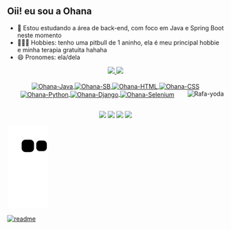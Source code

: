 ## Oii! eu sou a Ohana

- 🌱 Estou estudando a área de back-end, com foco em Java e Spring Boot neste momento
- 💆🏻‍♀️ Hobbies: tenho uma pitbull de 1 aninho, ela é meu principal hobbie e minha terapia gratuita hahaha
- 😄 Pronomes: ela/dela
<div align="center">
  <a href="https://github.com/ohanasantos">
  <img height="140em" src="https://github-readme-stats.vercel.app/api?username=ohanasantos&show_icons=false&theme=synthwave&include_all_commits=true&count_private=true"/>
  <img height="140em" src="https://github-readme-stats.vercel.app/api/top-langs/?username=ohanasantos&layout=compact&theme=synthwave"/>
</div>
<div align="center" style="display: inline_block"><br>
  <img align="center" alt="Ohana-Java" height="40" width="50" src="https://cdn.jsdelivr.net/gh/devicons/devicon@latest/icons/java/java-original.svg">
  <img align="center" alt="Ohana-SB" height="40" width="50" src="https://cdn.jsdelivr.net/gh/devicons/devicon@latest/icons/spring/spring-original.svg">
  <img align="center" alt="Ohana-HTML" height="40" width="50" src="https://cdn.jsdelivr.net/gh/devicons/devicon@latest/icons/html5/html5-original.svg">
  <img align="center" alt="Ohana-CSS" height="40" width="50" src="https://cdn.jsdelivr.net/gh/devicons/devicon@latest/icons/css3/css3-original.svg">
  <img align="center" alt="Ohana-Python" height="40" width="50" src="https://cdn.jsdelivr.net/gh/devicons/devicon@latest/icons/python/python-original.svg">
  <img align="center" alt="Ohana-Django" height="40" width="50" src="https://cdn.jsdelivr.net/gh/devicons/devicon@latest/icons/django/django-plain.svg">
  <img align="center" alt="Ohana-Selenium" height="40" width="50" src="https://cdn.jsdelivr.net/gh/devicons/devicon@latest/icons/selenium/selenium-original.svg">
  <img align="right" alt="Rafa-yoda" src="https://cdn.discordapp.com/attachments/795358919417397249/825430589581688872/hi.gif">
</div>

##

<div align="center">
  <a href="https://instagram.com/ohanacorreia" target="_blank"><img src="https://img.shields.io/badge/-Instagram-%23E4405F?style=for-the-badge&logo=instagram&logoColor=white" target="_blank"></a>
  <a href="https://discord.com/channels/@ohanacorreia" target="_blank"><img src="https://img.shields.io/badge/Discord-7289DA?style=for-the-badge&logo=discord&logoColor=white" target="_blank"></a> 
  <a href = "mailto:ohanacorreia7@hotmail.com"><img src="https://img.shields.io/badge/-hotmail-%23333?style=for-the-badge&logo=gmail&logoColor=white" target="_blank"></a>
  <a href="#" target="_blank"><img src="https://img.shields.io/badge/-LinkedIn-%230077B5?style=for-the-badge&logo=linkedin&logoColor=white" target="_blank"></a> 
</div>

![Snake animation](https://github.com/ohanasantos/ohanasantos/blob/output/github-contribution-grid-snake.svg)

[![readme](https://github-readme-stats.vercel.app/api/pin/?username=ohanasantos&repo=ohanasantos&theme=react)](https://github.com/ohanasantos/ohanasantos)
